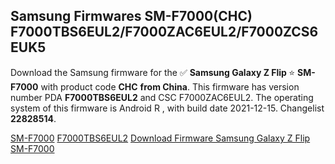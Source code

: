 <h2>Samsung Firmwares SM-F7000(CHC) F7000TBS6EUL2/F7000ZAC6EUL2/F7000ZCS6EUK5</h2>
Download the Samsung firmware for the ✅ <strong>Samsung Galaxy Z Flip </strong> ⭐ <strong>SM-F7000</strong> with product code <strong>CHC</strong> <strong> from China</strong>. This firmware has version number PDA <strong>F7000TBS6EUL2</strong> and CSC F7000ZAC6EUL2. The operating system of this firmware is Android R , with build date 2021-12-15. Changelist <strong>22828514</strong>.


[SM-F7000](https://samfirm.shop/samsung/model/SM-F7000)
[F7000TBS6EUL2](https://samfirm.shop/samsung/pda/F7000TBS6EUL2)
[Download Firmware Samsung Galaxy Z Flip SM-F7000](https://samfirm.shop/samsung/firmware/482732)
